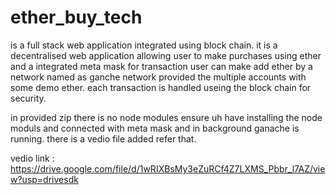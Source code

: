 # ether_buy_tech
is a full stack web application integrated using block chain.
it is a decentralised web application allowing user to make  purchases using ether and a integrated meta  mask for transaction 
user can make add ether by a network named as ganche network provided the multiple accounts with some demo ether.
each transaction is handled useing the block chain for security.


in provided zip  there is no node modules 
ensure uh have installing the node moduls and connected with meta mask and in background ganache is running.
there is a vedio file added refer that.

vedio link : https://drive.google.com/file/d/1wRIXBsMy3eZuRCf4Z7LXMS_Pbbr_l7AZ/view?usp=drivesdk
